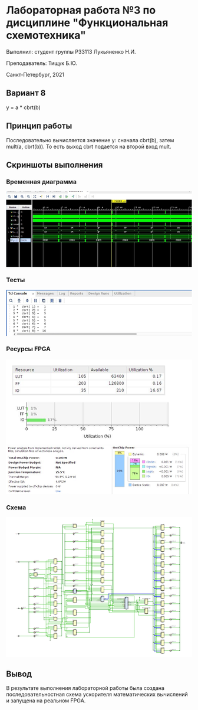 # Лабораторная работа №3 по дисциплине "Функциональная схемотехника"
Выполнил: студент группы P33113 Лукьяненко Н.И.

Преподаватель: Тищук Б.Ю. 

Санкт-Петербург, 2021

## Вариант 8
y = a * cbrt(b)

## Принцип работы
Последовательно вычисляется значение y: сначала cbrt(b), затем mult(a, cbrt(b)). То есть выход cbrt подается на второй вход mult.

## Скриншоты выполнения
### Временная диаграмма
![](https://github.com/BeeRHaZaRD/Circuit-Design/blob/main/lab3/img/time_diagram.png)

### Тесты
![](https://github.com/BeeRHaZaRD/Circuit-Design/blob/main/lab3/img/console.png)

### Ресурсы FPGA
![](https://github.com/BeeRHaZaRD/Circuit-Design/blob/main/lab3/img/fpga_resources.png)
![](https://github.com/BeeRHaZaRD/Circuit-Design/blob/main/lab3/img/power.png)

### Схема
![](https://github.com/BeeRHaZaRD/Circuit-Design/blob/main/lab3/img/shceme.png)

## Вывод
В результате выполнения лабораторной работы была создана последовательностная схема ускорителя математических вычислений и запущена на реальном FPGA.
